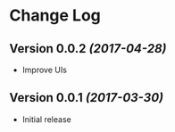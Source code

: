 Change Log
==========

Version 0.0.2 *(2017-04-28)*
----------------------------
* Improve UIs

Version 0.0.1 *(2017-03-30)*
----------------------------
* Initial release